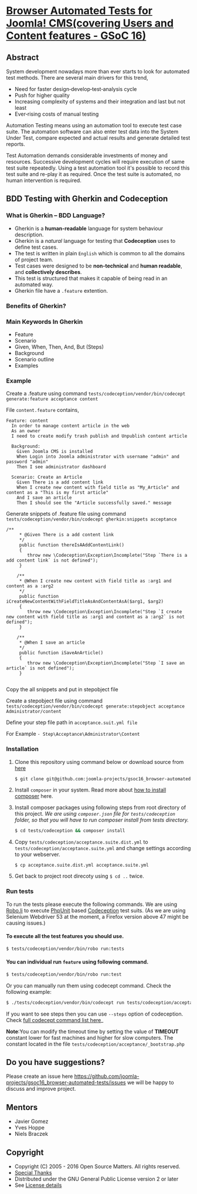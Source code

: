 [Browser Automated Tests for Joomla! CMS(covering Users and Content features - GSoC 16)](https://summerofcode.withgoogle.com/projects/#5724182314745856)
===

Abstract
---
System development nowadays more than ever starts to look for automated test methods. There are several main drivers for this trend,
+ Need for faster design‐develop‐test‐analysis cycle
+ Push for higher quality
+ Increasing complexity of systems and their integration and last but not least
+ Ever‐rising costs of manual testing
 
Automation Testing means using an automation tool to execute test case suite. The automation software can also enter test data into the System Under Test, compare expected and actual results and generate detailed test reports.

Test Automation demands considerable investments of money and resources. Successive development cycles will require execution of same test suite repeatedly. Using a test automation tool it's possible to record this test suite and re-play it as required. Once the test suite is automated, no human intervention is required.

BDD Testing with Gherkin and Codeception
---

### What is Gherkin – BDD Language?

* Gherkin is a **human-readable** language for system behaviour description.
* Gherkin is a _natural_ language for testing that **Codeception** uses to define test cases.
* The test is written in plain `English` which is common to all the domains of project team.
* Test cases were designed to be **non-technical** and **human readable**, and **collectively describes**.
* This test is structured that makes it capable of being read in an automated way. 
* Gherkin file have a `.feature` extention.

### Benefits of Gherkin?

### Main Keywords In Gherkin

* Feature
* Scenario
* Given, When, Then, And, But (Steps)
* Background
* Scenario outline
* Examples


### Example
Create a .feature using command `tests/codeception/vendor/bin/codecept generate:feature acceptance content`

File `content.feature` contains,

```gherkin
Feature: content
  In order to manage content article in the web
  As an owner
  I need to create modify trash publish and Unpublish content article

  Background:
    Given Joomla CMS is installed
    When Login into Joomla administrator with username "admin" and password "admin"
    Then I see administrator dashboard

  Scenario: Create an Article
    Given There is a add content link
    When I create new content with field title as "My_Article" and content as a "This is my first article"
    And I save an article
    Then I should see the "Article successfully saved." message
```
Generate snippets of .feature file using command `tests/codeception/vendor/bin/codecept gherkin:snippets acceptance`

```snippets
/**
     * @Given There is a add content link
     */
     public function thereIsAAddContentLink()
     {
        throw new \Codeception\Exception\Incomplete("Step `There is a add content link` is not defined");
     }
     
    /**
     * @When I create new content with field title as :arg1 and content as a :arg2
     */
     public function iCreateNewContentWithFieldTitleAsAndContentAsA($arg1, $arg2)
     {
        throw new \Codeception\Exception\Incomplete("Step `I create new content with field title as :arg1 and content as a :arg2` is not defined");
     }
     
    /**
     * @When I save an article
     */
     public function iSaveAnArticle()
     {
        throw new \Codeception\Exception\Incomplete("Step `I save an article` is not defined");
     }
     
```
Copy the all snippets and put in stepobject file

Create a stepobject file using command `tests/codeception/vendor/bin/codecept generate:stepobject acceptance Administrator/content`

Define your step file path in `acceptance.suit.yml file` 

For Example `- Step\Acceptance\Administrator\Content`

### Installation

1. Clone this repository using command below or download source from [here](https://github.com/joomla-projects/gsoc16_browser-automated-tests/archive/staging.zip)

    ```bash
    $ git clone git@github.com:joomla-projects/gsoc16_browser-automated-tests.git
    ```

2. Install `composer` in your system. Read more about [how to install composer](https://getcomposer.org/doc/00-intro.md) here.

3. Install composer packages using following steps from root directory of this project.
_We are using `composer.json` file for `tests/codeception` folder, so that you will have to run composer install from tests directory._

    ```bash
    $ cd tests/codeception && composer install
    ```

4. Copy `tests/codeception/acceptance.suite.dist.yml` to `tests/codeception/acceptance.suite.yml` and change settings according to your webserver.

    ```
    $ cp acceptance.suite.dist.yml acceptance.suite.yml
    ```

5. Get back to project root direcoty using `$ cd ..` twice.

### Run tests

To run the tests please execute the following commands. We are using [Robo.li](http://robo.li/) to execute [PhpUnit](https://phpunit.de/) based [Codeception](http://codeception.com/for/joomla) test suits. (As we are using Selenium Webdriver 53 at the moment, a Firefox version above 47 might be causing issues.)

#### To execute all the test features you should use.

```bash
$ tests/codeception/vendor/bin/robo run:tests
```

#### You can individual run `feature` using following command.

```bash
$ tests/codeception/vendor/bin/robo run:test
```

Or you can manually run them using codecept command. Check the following example:

```bash
$ ./tests/codeception/vendor/bin/codecept run tests/codeception/acceptance/users.feature
```

If you want to see steps then you can use `--steps` option of codeception. Check [full codecept command list here](http://codeception.com/docs/reference/Commands#Run)_

**Note**:You can modify the timeout time by setting the value of **TIMEOUT** constant lower for fast machines and higher for slow computers. The constant located in the file `tests/codeception/acceptance/_bootstrap.php`

Do you have suggestions?
---
Please create an issue here https://github.com/joomla-projects/gsoc16_browser-automated-tests/issues we will be happy to discuss and improve project.

Mentors
---
+ Javier Gomez
+ Yves Hoppe
+ Niels Braczek
 
Copyright
---------------------
* Copyright (C) 2005 - 2016 Open Source Matters. All rights reserved.
* [Special Thanks](https://docs.joomla.org/Joomla!_Credits_and_Thanks)
* Distributed under the GNU General Public License version 2 or later
* See [License details](https://docs.joomla.org/Joomla_Licenses)
